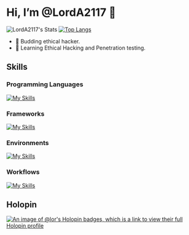 
# Hi, I’m @LordA2117 👋

![LordA2117's Stats](https://github-readme-stats.vercel.app/api?username=LordA2117&theme=gotham&show_icons=true&hide_border=true&count_private=true)
[![Top Langs](https://github-readme-stats.vercel.app/api/top-langs/?username=LordA2117&layout=compact&theme=gotham)](https://github.com/anuraghazra/github-readme-stats)

- 👀 Budding ethical hacker.  
- 🌱 Learning Ethical Hacking and Penetration testing.
  

## Skills
### Programming Languages
[![My Skills](https://skillicons.dev/icons?i=js,html,css,python,c,cs,cpp,bash,mysql)](https://skillicons.dev)

### Frameworks
[![My Skills](https://skillicons.dev/icons?i=django,flask,react,nodejs,tensorflow)](https://skillicons.dev)

### Environments
[![My Skills](https://skillicons.dev/icons?i=linux,neovim,vscode,windows)](https://skillicons.dev)

### Workflows
[![My Skills](https://skillicons.dev/icons?i=git)](https://skillicons.dev)


## Holopin
[![An image of @lor's Holopin badges, which is a link to view their full Holopin profile](https://holopin.me/lor)](https://holopin.io/@lor)



<!---
LordA2117/LordA2117 is a ✨ special ✨ repository because its `README.md` (this file) appears on your GitHub profile.
You can click the Preview link to take a look at your changes.
--->
